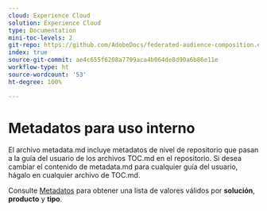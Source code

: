 ```yaml
---
cloud: Experience Cloud
solution: Experience Cloud
type: Documentation
mini-toc-levels: 2
git-repo: https://github.com/AdobeDocs/federated-audience-composition.es-ES
index: true
source-git-commit: ae4c655f6208a7799aca4b064de8d90a6b86e11e
workflow-type: ht
source-wordcount: '53'
ht-degree: 100%

---
```



# Metadatos para uso interno

El archivo metadata.md incluye metadatos de nivel de repositorio que pasan a la guía del usuario de los archivos TOC.md en el repositorio. Si desea cambiar el contenido de metadata.md para cualquier guía del usuario, hágalo en cualquier archivo de TOC.md.

Consulte [Metadatos](https://experienceleague.adobe.com/docs/authoring-guide-exl/using/editing/user-guide-setup/metadata.html?lang=es) para obtener una lista de valores válidos por **solución**, **producto** y **tipo**.
